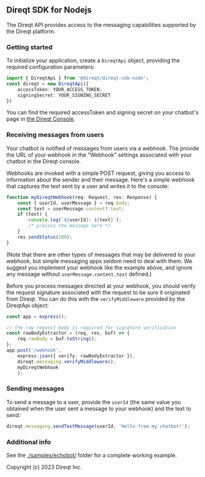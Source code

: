 ## Direqt SDK for Nodejs

The Direqt API provides access to the messaging capabilities supported by the Direqt platform.

### Getting started

To initialize your application, create a `DireqtApi` object, providing the required configuration parameters:

```typescript
import { DireqtApi } from '@direqt/direqt-sdk-node';
const direqt = new DireqtApi({
    accessToken: YOUR_ACCESS_TOKEN,
    signingSecret: YOUR_SIGNING_SECRET
})
```

You can find the required accessToken and signing secret on your chatbot's page in [the Direqt Console](https://console.direqt.io).


### Receiving messages from users

Your chatbot is notified of messages from users via a webhook. The provide the URL of your webhook in the "Webhook" settings associated with your chatbot in the Direqt console.

Webhooks are invoked with a simple POST request, giving you access to information about the sender and their message. Here's a simple webhook that captures the text sent by a user and writes it to the console:

```typescript
function myDireqtWebhook(req: Request, res: Response) {
    const { userId, userMessage } = req.body;
    const text = userMessage.content?.text;
    if (text) {
        console.log(`${userId}: ${text}`);
        /* process the message here */
    }
    res.sendStatus(200);
}
```

(Note that there are other types of messages that may be delivered to your webhook, but simple messaging apps seldom need to deal with them. We suggest you implement your webhook like the example above, and ignore any message without `userMessage.content.text` defined.)

Before you process messages directed at your webhook, you should verify the request signature associated with the request to be sure it originated from Direqt. You can do this with the `verifyMiddleware` provided by the DireqtApi object:

```typescript
const app = express();

// the raw request body is required for signature verification
const rawBodyExtractor = (req, res, buf) => {
    req.rawBody = buf.toString();
};
app.post('/webhook', 
    express.json({ verify: rawBodyExtractor }),
    direqt.messaging.verifyMiddleware(),
    myDireqtWebhook
    );
```

### Sending messages

To send a message to a user, provide the `userId` (the same value you obtained when the user sent a message to your webhook) and the text to send:

```typescript
direqt.messaging.sendTextMessage(userId, 'Hello from my chatbot!');
```

### Additional info

See the [./samples/echobot/](samples/echobot/) folder for a complete working example.



Copyright (c) 2023 Direqt Inc.
